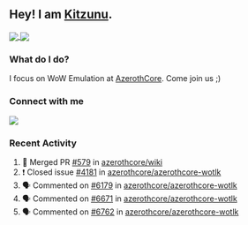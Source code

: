 ## Hey! I am [Kitzunu](https://Github.com/Kitzunu).

<a href="https://github-readme-stats.kitzunu.vercel.app/api?username=Kitzunu&show_icons=true&theme=dark">
  <img align="center" src="https://github-readme-stats.kitzunu.vercel.app/api?username=Kitzunu&show_icons=true&theme=dark" />
</a>
<a href="https://github-readme-stats.kitzunu.vercel.app/api?username=Kitzunu&show_icons=true&theme=dark">
  <img align="center" src="https://github-readme-stats.vercel.app/api/top-langs/?username=Kitzunu&layout=compact&theme=dark" />
</a>

### What do I do?

I focus on WoW Emulation at [AzerothCore](https://Github.com/AzerothCore). Come join us ;)

### Connect with me
[![](https://img.shields.io/badge/AzerothCore%20Discord-Connect%20with%20me!-green)](https://discord.com/invite/gkt4y2x)

### Recent Activity

<!--START_SECTION:activity-->
1. 🎉 Merged PR [#579](https://github.com/azerothcore/wiki/pull/579) in [azerothcore/wiki](https://github.com/azerothcore/wiki)
2. ❗️ Closed issue [#4181](https://github.com/azerothcore/azerothcore-wotlk/issues/4181) in [azerothcore/azerothcore-wotlk](https://github.com/azerothcore/azerothcore-wotlk)
3. 🗣 Commented on [#6179](https://github.com/azerothcore/azerothcore-wotlk/issues/6179) in [azerothcore/azerothcore-wotlk](https://github.com/azerothcore/azerothcore-wotlk)
4. 🗣 Commented on [#6671](https://github.com/azerothcore/azerothcore-wotlk/issues/6671) in [azerothcore/azerothcore-wotlk](https://github.com/azerothcore/azerothcore-wotlk)
5. 🗣 Commented on [#6762](https://github.com/azerothcore/azerothcore-wotlk/issues/6762) in [azerothcore/azerothcore-wotlk](https://github.com/azerothcore/azerothcore-wotlk)
<!--END_SECTION:activity-->
